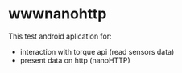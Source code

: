# wwwnanohttp
This test android aplication for:
- interaction with torque api (read sensors data)
- present data on http (nanoHTTP)
